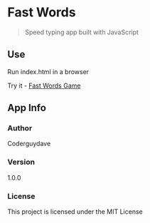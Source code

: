 # Fast Words

> Speed typing app built with JavaScript

## Use

Run index.html in a browser

Try it - [Fast Words Game](https://coderguydave.github.io/fast_words/)

## App Info

### Author

Coderguydave

### Version

1.0.0

### License

This project is licensed under the MIT License
